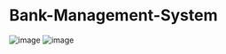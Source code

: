 # Bank-Management-System

![image](https://user-images.githubusercontent.com/55890499/143022732-9d083705-55db-4530-bd2b-5b83601f5395.png)
![image](https://user-images.githubusercontent.com/55890499/143023161-6b24d902-7df8-4bc4-b2b0-752aa4a85b67.png)

